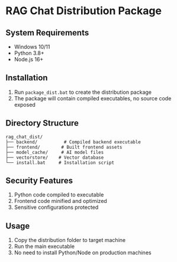 
# RAG Chat Distribution Package

## System Requirements
- Windows 10/11
- Python 3.8+
- Node.js 16+

## Installation
1. Run `package_dist.bat` to create the distribution package
2. The package will contain compiled executables, no source code exposed

## Directory Structure
```
rag_chat_dist/
├── backend/          # Compiled backend executable
├── frontend/        # Built frontend assets
├── model_cache/     # AI model files
├── vectorstore/    # Vector database
└── install.bat     # Installation script
```

## Security Features
1. Python code compiled to executable
2. Frontend code minified and optimized
3. Sensitive configurations protected

## Usage
1. Copy the distribution folder to target machine
2. Run the main executable
3. No need to install Python/Node on production machines
